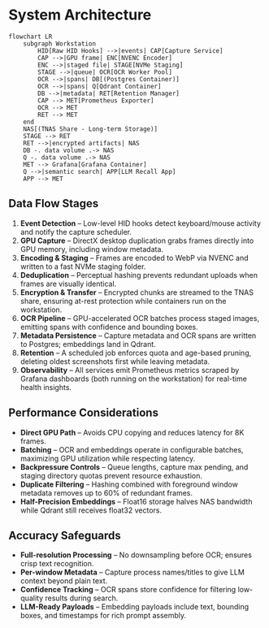 # System Architecture

```mermaid
flowchart LR
    subgraph Workstation
        HID[Raw HID Hooks] -->|events| CAP[Capture Service]
        CAP -->|GPU frame| ENC[NVENC Encoder]
        ENC -->|staged file| STAGE[NVMe Staging]
        STAGE -->|queue| OCR[OCR Worker Pool]
        OCR -->|spans| DB[(Postgres Container)]
        OCR -->|spans| Q[Qdrant Container]
        DB -->|metadata| RET[Retention Manager]
        CAP --> MET[Prometheus Exporter]
        OCR --> MET
        RET --> MET
    end
    NAS[(TNAS Share - Long-term Storage)]
    STAGE --> RET
    RET -->|encrypted artifacts| NAS
    DB -. data volume .-> NAS
    Q -. data volume .-> NAS
    MET --> Grafana[Grafana Container]
    Q -->|semantic search| APP[LLM Recall App]
    APP --> MET
```

## Data Flow Stages

1. **Event Detection** – Low-level HID hooks detect keyboard/mouse activity and notify the capture scheduler.
2. **GPU Capture** – DirectX desktop duplication grabs frames directly into GPU memory, including window metadata.
3. **Encoding & Staging** – Frames are encoded to WebP via NVENC and written to a fast NVMe staging folder.
4. **Deduplication** – Perceptual hashing prevents redundant uploads when frames are visually identical.
5. **Encryption & Transfer** – Encrypted chunks are streamed to the TNAS share, ensuring at-rest protection while containers run on the workstation.
6. **OCR Pipeline** – GPU-accelerated OCR batches process staged images, emitting spans with confidence and bounding boxes.
7. **Metadata Persistence** – Capture metadata and OCR spans are written to Postgres; embeddings land in Qdrant.
8. **Retention** – A scheduled job enforces quota and age-based pruning, deleting oldest screenshots first while leaving metadata.
9. **Observability** – All services emit Prometheus metrics scraped by Grafana dashboards (both running on the workstation) for real-time health insights.

## Performance Considerations

- **Direct GPU Path** – Avoids CPU copying and reduces latency for 8K frames.
- **Batching** – OCR and embeddings operate in configurable batches, maximizing GPU utilization while respecting latency.
- **Backpressure Controls** – Queue lengths, capture max pending, and staging directory quotas prevent resource exhaustion.
- **Duplicate Filtering** – Hashing combined with foreground window metadata removes up to 60% of redundant frames.
- **Half-Precision Embeddings** – Float16 storage halves NAS bandwidth while Qdrant still receives float32 vectors.

## Accuracy Safeguards

- **Full-resolution Processing** – No downsampling before OCR; ensures crisp text recognition.
- **Per-window Metadata** – Capture process names/titles to give LLM context beyond plain text.
- **Confidence Tracking** – OCR spans store confidence for filtering low-quality results during search.
- **LLM-Ready Payloads** – Embedding payloads include text, bounding boxes, and timestamps for rich prompt assembly.
```
